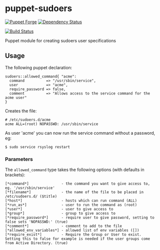 puppet-sudoers
===========

[![Puppet Forge](https://img.shields.io/puppetforge/v/halyard/sudoers.svg)](https://forge.puppetlabs.com/halyard/sudoers)
[![Dependency Status](https://img.shields.io/gemnasium/halyard/puppet-sudoers.svg)](https://gemnasium.com/halyard/puppet-sudoers)

[![Build Status](https://img.shields.io/circleci/project/halyard/puppet-sudoers.svg)](https://circleci.com/gh/halyard/puppet-sudoers)

Puppet module for creating sudoers user specifications

## Usage

The following puppet declaration:

```puppet
sudoers::allowed_command{ "acme":
  command          => "/usr/sbin/service",
  user             => "acme",
  require_password => false,
  comment          => "Allows access to the service command for the acme user"
}
```

Creates the file:

```
# /etc/sudoers.d/acme
acme ALL=(root) NOPASSWD: /usr/sbin/service
```

As user 'acme' you can now run the service command without a password, eg:

    $ sudo service rsyslog restart


### Parameters

The `allowed_command` type takes the following options (with defaults in brackets):

```
[*command*]               - the command you want to give access to, eg. '/usr/sbin/service'
[*filename*]              - the name of the file to be placed in /etc/sudoers.d/ ($title)
[*host*]                  - hosts which can run command (ALL)
[*run_as*]                - user to run the command as (root)
[*user*]                  - user to give access to
[*group*]                 - group to give access to
[*require_password*]      - require user to give password, setting to false sets 'NOPASSWD:' (true)
[*comment*]               - comment to add to the file
[*allowed_env_variables*] - allowed list of env variables ([])
[*require_exist*]         - Require the Group or User to exist. Setting this to false for example is needed if the user groups come from Active Directory. (true)
```

